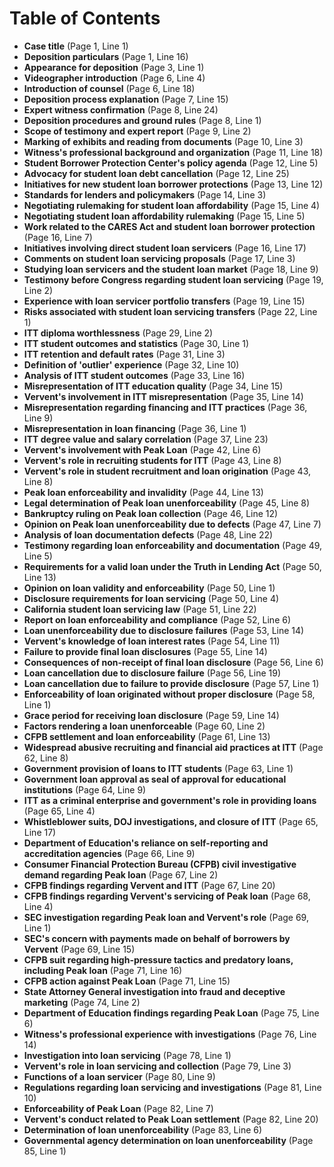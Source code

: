 # Table of Contents

- **Case title** (Page 1, Line 1)
- **Deposition particulars** (Page 1, Line 16)
- **Appearance for deposition** (Page 3, Line 1)
- **Videographer introduction** (Page 6, Line 4)
- **Introduction of counsel** (Page 6, Line 18)
- **Deposition process explanation** (Page 7, Line 15)
- **Expert witness confirmation** (Page 8, Line 24)
- **Deposition procedures and ground rules** (Page 8, Line 1)
- **Scope of testimony and expert report** (Page 9, Line 2)
- **Marking of exhibits and reading from documents** (Page 10, Line 3)
- **Witness's professional background and organization** (Page 11, Line 18)
- **Student Borrower Protection Center's policy agenda** (Page 12, Line 5)
- **Advocacy for student loan debt cancellation** (Page 12, Line 25)
- **Initiatives for new student loan borrower protections** (Page 13, Line 12)
- **Standards for lenders and policymakers** (Page 14, Line 3)
- **Negotiating rulemaking for student loan affordability** (Page 15, Line 4)
- **Negotiating student loan affordability rulemaking** (Page 15, Line 5)
- **Work related to the CARES Act and student loan borrower protection** (Page 16, Line 7)
- **Initiatives involving direct student loan servicers** (Page 16, Line 17)
- **Comments on student loan servicing proposals** (Page 17, Line 3)
- **Studying loan servicers and the student loan market** (Page 18, Line 9)
- **Testimony before Congress regarding student loan servicing** (Page 19, Line 2)
- **Experience with loan servicer portfolio transfers** (Page 19, Line 15)
- **Risks associated with student loan servicing transfers** (Page 22, Line 1)
- **ITT diploma worthlessness** (Page 29, Line 2)
- **ITT student outcomes and statistics** (Page 30, Line 1)
- **ITT retention and default rates** (Page 31, Line 3)
- **Definition of 'outlier' experience** (Page 32, Line 10)
- **Analysis of ITT student outcomes** (Page 33, Line 16)
- **Misrepresentation of ITT education quality** (Page 34, Line 15)
- **Vervent's involvement in ITT misrepresentation** (Page 35, Line 14)
- **Misrepresentation regarding financing and ITT practices** (Page 36, Line 9)
- **Misrepresentation in loan financing** (Page 36, Line 1)
- **ITT degree value and salary correlation** (Page 37, Line 23)
- **Vervent's involvement with Peak Loan** (Page 42, Line 6)
- **Vervent's role in recruiting students for ITT** (Page 43, Line 8)
- **Vervent's role in student recruitment and loan origination** (Page 43, Line 8)
- **Peak loan enforceability and invalidity** (Page 44, Line 13)
- **Legal determination of Peak loan unenforceability** (Page 45, Line 8)
- **Bankruptcy ruling on Peak loan collection** (Page 46, Line 12)
- **Opinion on Peak loan unenforceability due to defects** (Page 47, Line 7)
- **Analysis of loan documentation defects** (Page 48, Line 22)
- **Testimony regarding loan enforceability and documentation** (Page 49, Line 5)
- **Requirements for a valid loan under the Truth in Lending Act** (Page 50, Line 13)
- **Opinion on loan validity and enforceability** (Page 50, Line 1)
- **Disclosure requirements for loan servicing** (Page 50, Line 4)
- **California student loan servicing law** (Page 51, Line 22)
- **Report on loan enforceability and compliance** (Page 52, Line 6)
- **Loan unenforceability due to disclosure failures** (Page 53, Line 14)
- **Vervent's knowledge of loan interest rates** (Page 54, Line 11)
- **Failure to provide final loan disclosures** (Page 55, Line 14)
- **Consequences of non-receipt of final loan disclosure** (Page 56, Line 6)
- **Loan cancellation due to disclosure failure** (Page 56, Line 19)
- **Loan cancellation due to failure to provide disclosure** (Page 57, Line 1)
- **Enforceability of loan originated without proper disclosure** (Page 58, Line 1)
- **Grace period for receiving loan disclosure** (Page 59, Line 14)
- **Factors rendering a loan unenforceable** (Page 60, Line 2)
- **CFPB settlement and loan enforceability** (Page 61, Line 13)
- **Widespread abusive recruiting and financial aid practices at ITT** (Page 62, Line 8)
- **Government provision of loans to ITT students** (Page 63, Line 1)
- **Government loan approval as seal of approval for educational institutions** (Page 64, Line 9)
- **ITT as a criminal enterprise and government's role in providing loans** (Page 65, Line 4)
- **Whistleblower suits, DOJ investigations, and closure of ITT** (Page 65, Line 17)
- **Department of Education's reliance on self-reporting and accreditation agencies** (Page 66, Line 9)
- **Consumer Financial Protection Bureau (CFPB) civil investigative demand regarding Peak loan** (Page 67, Line 2)
- **CFPB findings regarding Vervent and ITT** (Page 67, Line 20)
- **CFPB findings regarding Vervent's servicing of Peak loan** (Page 68, Line 4)
- **SEC investigation regarding Peak loan and Vervent's role** (Page 69, Line 1)
- **SEC's concern with payments made on behalf of borrowers by Vervent** (Page 69, Line 15)
- **CFPB suit regarding high-pressure tactics and predatory loans, including Peak loan** (Page 71, Line 16)
- **CFPB action against Peak Loan** (Page 71, Line 15)
- **State Attorney General investigation into fraud and deceptive marketing** (Page 74, Line 2)
- **Department of Education findings regarding Peak Loan** (Page 75, Line 6)
- **Witness's professional experience with investigations** (Page 76, Line 14)
- **Investigation into loan servicing** (Page 78, Line 1)
- **Vervent's role in loan servicing and collection** (Page 79, Line 3)
- **Functions of a loan servicer** (Page 80, Line 9)
- **Regulations regarding loan servicing and investigations** (Page 81, Line 10)
- **Enforceability of Peak Loan** (Page 82, Line 7)
- **Vervent's conduct related to Peak Loan settlement** (Page 82, Line 20)
- **Determination of loan unenforceability** (Page 83, Line 6)
- **Governmental agency determination on loan unenforceability** (Page 85, Line 1)
